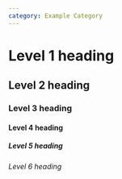 ```yaml
---
category: Example Category
---
```


# Level 1 heading
## Level 2 heading
### Level 3 heading
#### Level 4 heading
##### Level 5 heading
###### Level 6 heading
